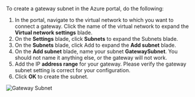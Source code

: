 To create a gateway subnet in the Azure portal, do the following:

1. In the portal, navigate to the virtual network to which you want to connect a gateway. Click the name of the virtual network to expand the **Virtual network settings** blade.
2. On the **Settings** blade, click **Subnets** to expand the Subnets blade.
3. On the **Subnets** blade, click Add to expand the **Add subnet** blade.
4. On the **Add subnet** blade, name your subnet **GatewaySubnet**. You should not name it anything else, or the gateway will not work.
5. Add the IP **address range** for your gateway. Please verify the gateway subnet setting is correct for your configuration.
6. Click **OK** to create the subnet.

![Gateway Subnet](./media/vpn-gateway-add-gwsubnet-rm-portal/gwsubnet.png)

